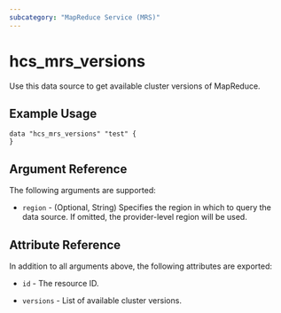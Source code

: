 ```yaml
---
subcategory: "MapReduce Service (MRS)"
---
```


# hcs_mrs_versions

Use this data source to get available cluster versions of MapReduce.

## Example Usage

```hcl
data "hcs_mrs_versions" "test" {
}
```

## Argument Reference

The following arguments are supported:

* `region` - (Optional, String) Specifies the region in which to query the data source.
  If omitted, the provider-level region will be used.

## Attribute Reference

In addition to all arguments above, the following attributes are exported:

* `id` - The resource ID.

* `versions` - List of available cluster versions.
